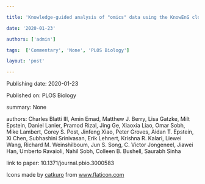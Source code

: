 ---
title: 'Knowledge-guided analysis of "omics" data using the KnowEnG cloud platform'
date: '2020-01-23'
authors: ['admin']
tags:  ['Commentary', 'None', 'PLOS Biology']
layout: 'post'
---
Publishing date: 2020-01-23

Published on: PLOS Biology

summary: None

authors: Charles Blatti III, Amin Emad, Matthew J. Berry, Lisa Gatzke, Milt Epstein, Daniel Lanier, Pramod Rizal, Jing Ge, Xiaoxia Liao, Omar Sobh, Mike Lambert, Corey S. Post, Jinfeng Xiao, Peter Groves, Aidan T. Epstein, Xi Chen, Subhashini Srinivasan, Erik Lehnert, Krishna R. Kalari, Liewei Wang, Richard M. Weinshilboum, Jun S. Song, C. Victor Jongeneel, Jiawei Han, Umberto Ravaioli, Nahil Sobh, Colleen B. Bushell, Saurabh Sinha

link to paper: 10.1371/journal.pbio.3000583

Icons made by <a href="https://www.flaticon.com/free-icon/bookshelves_3576884" title="catkuro">catkuro</a> from <a href="https://www.flaticon.com/" title="Flaticon"> www.flaticon.com</a>